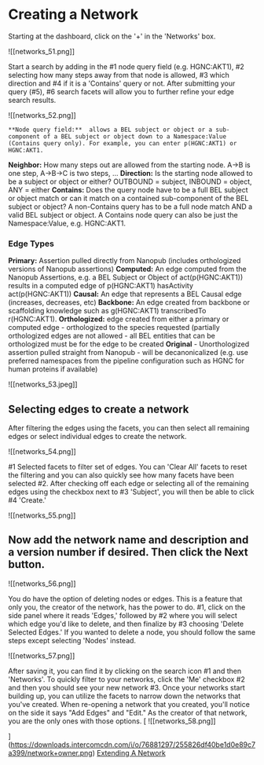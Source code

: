 # Creating a Network

Starting at the dashboard, click on the '+' in the 'Networks' box.

![[networks_51.png]]

   Start a search by adding in the #1 node query field (e.g. HGNC:AKT1), #2 selecting how many steps away from that node is allowed, #3 which direction and #4 if it is a 'Contains' query or not. After submitting your query (#5), #6 search facets will allow you to further refine your edge search results.

![[networks_52.png]]

    **Node query field:**  allows a BEL subject or object or a sub-component of a BEL subject or object down to a Namespace:Value (Contains query only). For example, you can enter p(HGNC:AKT1) or HGNC:AKT1.
**Neighbor:**  How many steps out are allowed from the starting node. A->B is one step, A->B->C is two steps, ...
**Direction:**  Is the starting node allowed to be a subject or object or either? OUTBOUND = subject, INBOUND = object, ANY = either
**Contains:**  Does the query node have to be a full BEL subject or object match or can it match on a contained sub-component of the BEL subject or object? A non-Contains query has to be a full node match AND a valid BEL subject or object. A Contains node query can also be just the Namespace:Value, e.g. HGNC:AKT1.
###  Edge Types
**Primary:**  Assertion pulled directly from Nanopub (includes orthologized versions of Nanopub assertions)
**Computed:**  An edge computed from the Nanopub Assertions, e.g. a BEL Subject or Object of act(p(HGNC:AKT1)) results in a computed edge of p(HGNC:AKT1) hasActivity act(p(HGNC:AKT1))
**Causal:**  An edge that represents a BEL Causal edge (increases, decreases, etc)
**Backbone:**  An edge created from backbone or scaffolding knowledge such as g(HGNC:AKT1) transcribedTo r(HGNC:AKT1).
**Orthologized:**  edge created from either a primary or computed edge - orthologized to the species requested (partially orthologized edges are not allowed - all BEL entities that can be orthologized must be for the edge to be created
**Original**  - Unorthologized assertion pulled straight from Nanopub - will be decanonicalized (e.g. use preferred namespaces from the pipeline configuration such as HGNC for human proteins if available)

![[networks_53.jpeg]]

  ##  Selecting edges to create a network
After filtering the edges using the facets, you can then select all remaining edges or select individual edges to create the network.

![[networks_54.png]]

   #1 Selected facets to filter set of edges. You can 'Clear All' facets to reset the filtering and you can also quickly see how many facets have been selected #2. After checking off each edge or selecting all of the remaining edges using the checkbox next to #3 'Subject', you will then be able to click #4 'Create.'

![[networks_55.png]]

  ##  Now add the network name and description and a version number if desired. Then click the Next button.

![[networks_56.png]]

   You do have the option of deleting nodes or edges. This is a feature that only you, the creator of the network, has the power to do. #1, click on the side panel where it reads 'Edges,' followed by #2 where you will select which edge you'd like to delete, and then finalize by #3 choosing 'Delete Selected Edges.' If you wanted to delete a node, you should follow the same steps except selecting 'Nodes' instead.

![[networks_57.png]]

   After saving it, you can find it by clicking on the search icon #1 and then 'Networks'. To quickly filter to your networks, click the 'Me' checkbox #2 and then you should see your new network #3. Once your networks start building up, you can utilize the facets to narrow down the networks that you've created.
When re-opening a network that you created, you'll notice on the side it says "Add Edges" and "Edit." As the creator of that network, you are the only ones with those options.
[
![[networks_58.png]]

](https://downloads.intercomcdn.com/i/o/76881297/255826df40be1d0e89c7a399/network+owner.png)         [Extending A Network](https://help.biodati.com/networks/creating-and-editing-networks/extending-a-network)
